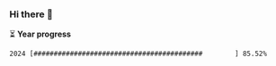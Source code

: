 ### Hi there :wave:

:hourglass_flowing_sand: **Year progress**

```txt
2024 [##########################################        ] 85.52%
```

